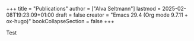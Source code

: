 +++
title = "Publications"
author = ["Alva Seltmann"]
lastmod = 2025-02-08T19:23:09+01:00
draft = false
creator = "Emacs 29.4 (Org mode 9.7.11 + ox-hugo)"
bookCollapseSection = false
+++

Test

<script src="https://bibbase.org/show?bib=https%3A%2F%2Fbibbase.org%2Fzotero-mypublications%2Fapolea&jsonp=1"></script>
